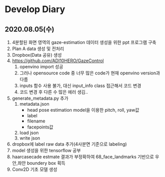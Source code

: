 # Develop Diary

## 2020.08.05(수)

1. 4분할된 화면 영역의 gaze-estimation 데이터 생성을 위한 ppt 프로그램 구축 
2. Plan A data 생성 및 전처리
3. Dropbox(Data 공유) 생성
4. https://github.com/ADI10HERO/GazeControl 
    1) openvino import 성공
    2) 그러나 opensource code 중 너무 많은 code가 현재 openvino version과 다름
    3) inputs 함수 사용 불가, 대신 input_info class 접근해서 코드 변경
    4) 코드 변경 후 다른 수 많은 에러 생김..
5. generate_metadata.py 추가
    1) metadata.json
        - head pose estimation model을 이용한 pitch, roll, yaw값
        - label 
        - filename 
        - facepoints값
    2) load json
    3) write json
6. dropbox에 label raw data 추가(4사분면 기준으로 labeling)
7. model 생성을 위한 tensorflow 공부
8. haarcasecade estmate 결과가 부정확하여 68_face_landmarks 기반으로 우안,좌안 boundery box 획득
9. Conv2D 기초 모델 생성
